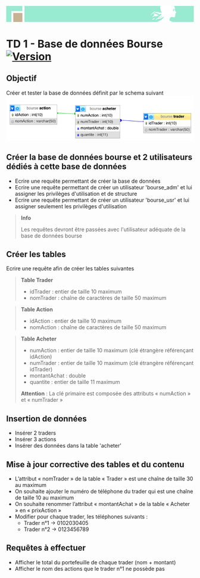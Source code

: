 ![separe](https://github.com/studoo-app/.github/blob/main/profile/studoo-banner-logo.png)
# TD 1 - Base de données Bourse [![Version](https://img.shields.io/badge/Version-1.0.0-blue)]()

## Objectif
Créer et tester la base de données définit par le schema suivant
![Schema BDD](docs/img.png)

## Créer la base de données bourse et 2 utilisateurs dédiés à cette base de données

- Ecrire une requête permettant de créer la base de données
- Ecrire une requête permettant de créer un utilisateur 'bourse_adm' et lui assigner les privilèges d'utilisation et de structure
- Ecrire une requête permettant de créer un utilisateur 'bourse_usr' et lui assigner seulement les privilèges d'utilisation

> **Info**
> 
> Les requêtes devront être passées avec l'utilisateur adéquate de la base de données bourse


## Créer les tables

Ecrire une requête afin de créer les tables suivantes

> **Table Trader**
> - idTrader : entier de taille 10 maximum
> - nomTrader : chaîne de caractères de taille 50 maximum

> **Table Action**
> - idAction : entier de taille 10 maximum
> - nomAction : chaîne de caractères de taille 50 maximum

> **Table Acheter**
> - numAction : entier de taille 10 maximum (clé étrangère référençant idAction)
> - numTrader : entier de taille 10 maximum (clé étrangère référençant idTrader)
> - montantAchat : double
> - quantite : entier de taille 11 maximum
> 
> **Attention** : La clé primaire est composée des attributs « numAction » et « numTrader »

## Insertion de données

- Insérer 2 traders
- Insérer 3 actions
- Insérer des données dans la table 'acheter'

## Mise à jour corrective des tables et du contenu

- L’attribut « nomTrader » de la table « Trader » est une chaîne de taille 30 au maximum 
- On souhaite ajouter le numéro de téléphone du trader qui est une chaîne de taille 10 au maximum
- On souhaite renommer l’attribut « montantAchat » de la table « Acheter » en « prixAction »
- Modifier pour chaque trader, les téléphones suivants :
  - Trader n°1 -> 0102030405
  - Trader n°2 -> 0123456789

## Requêtes à effectuer

- Afficher le total du portefeuille de chaque trader (nom + montant)
- Afficher le nom des actions que le trader n°1 ne possède pas
